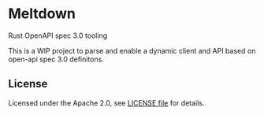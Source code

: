 # Meltdown

Rust OpenAPI spec 3.0 tooling


This is a WIP project to parse and enable a dynamic client and API based on open-api spec 3.0 definitons. 

## License

Licensed under the Apache 2.0, see [LICENSE file](./LICENSE) for details.